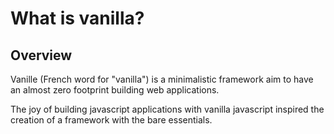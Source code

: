 # What is vanilla?

## Overview

Vanille (French word for "vanilla") is a minimalistic framework aim to have an almost zero footprint building web applications.

The joy of building javascript applications with vanilla javascript inspired the creation of a framework with the bare essentials.
